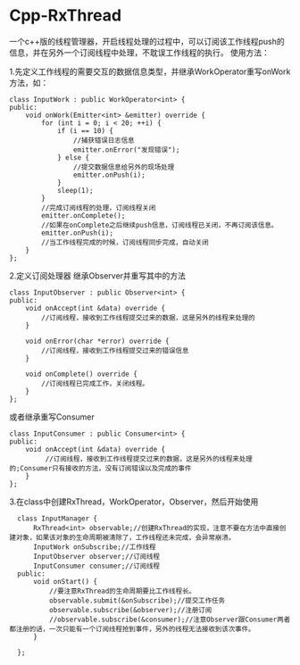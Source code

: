 # Cpp-RxThread
一个c++版的线程管理器，开启线程处理的过程中，可以订阅该工作线程push的信息，并在另外一个订阅线程中处理，不耽误工作线程的执行。
使用方法：

1.先定义工作线程的需要交互的数据信息类型，并继承WorkOperator重写onWork方法，如：

    class InputWork : public WorkOperator<int> {
    public:
        void onWork(Emitter<int> &emitter) override {
            for (int i = 0; i < 20; ++i) {
                if (i == 10) {
                    //捕获错误日志信息
                    emitter.onError("发现错误");
                } else {
                    //提交数据信息给另外的现场处理
                    emitter.onPush(i);
                }
                sleep(1);
            }
            //完成订阅线程的处理，订阅线程关闭
            emitter.onComplete();
            //如果在onComplete之后继续push信息，订阅线程已关闭，不再订阅该信息。
            emitter.onPush(i);
            //当工作线程完成的时候，订阅线程同步完成，自动关闭
        }
    };
    
2.定义订阅处理器 继承Observer并重写其中的方法

    class InputObserver : public Observer<int> {
    public:
        void onAccept(int &data) override {
            //订阅线程，接收到工作线程提交过来的数据，这是另外的线程来处理的
        }
    
        void onError(char *error) override {
            //订阅线程，接收到工作线程提交过来的错误信息
        }
    
        void onComplete() override {
            //订阅线程已完成工作，关闭线程。
        }
    };
    
或者继承重写Consumer

    class InputConsumer : public Consumer<int> {
    public:
        void onAccept(int &data) override {
             //订阅线程，接收到工作线程提交过来的数据，这是另外的线程来处理的;Consumer只有接收的方法，没有订阅错误以及完成的事件
        }
    };

3.在class中创建RxThread，WorkOperator，Observer，然后开始使用

      class InputManager {
          RxThread<int> observable;//创建RxThread的实现，注意不要在方法中直接创建对象，如果该对象的生命周期被清除了，工作线程还未完成，会异常崩溃。
          InputWork onSubscribe;//工作线程
          InputObserver observer;//订阅线程
          InputConsumer consumer;//订阅线程
      public:
          void onStart() {
              //要注意RxThread的生命周期要比工作线程长。
              observable.submit(&onSubscribe);//提交工作任务
              observable.subscribe(&observer);//注册订阅
              //observable.subscribe(&consumer);//注意Observer跟Consumer两者都注册的话，一次只能有一个订阅线程抢到事件，另外的线程无法接收到该次事件。
          }
      
      };

